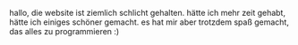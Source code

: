 hallo, die website ist ziemlich schlicht gehalten. hätte ich mehr zeit gehabt, hätte ich einiges schöner gemacht. es hat mir aber trotzdem 
spaß gemacht, das alles zu programmieren :)
